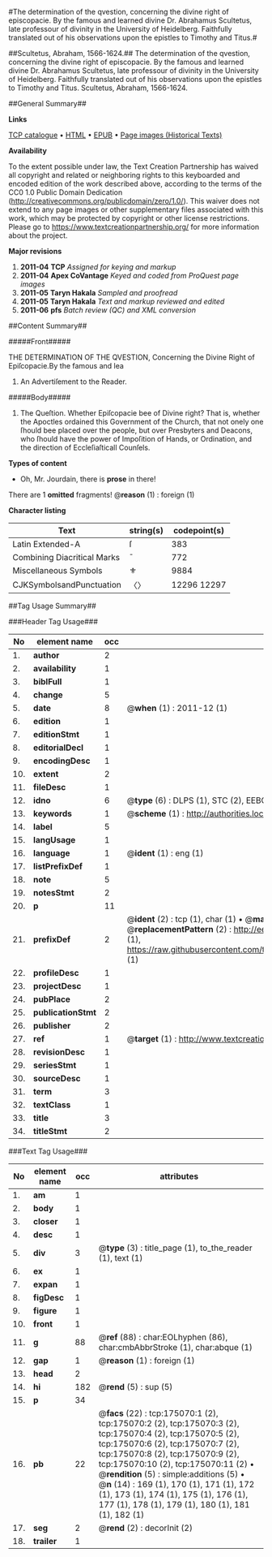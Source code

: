 #The determination of the qvestion, concerning the divine right of episcopacie. By the famous and learned divine Dr. Abrahamus Scultetus, late professour of divinity in the University of Heidelberg. Faithfully translated out of his observations upon the epistles to Timothy and Titus.#

##Scultetus, Abraham, 1566-1624.##
The determination of the qvestion, concerning the divine right of episcopacie. By the famous and learned divine Dr. Abrahamus Scultetus, late professour of divinity in the University of Heidelberg. Faithfully translated out of his observations upon the epistles to Timothy and Titus.
Scultetus, Abraham, 1566-1624.

##General Summary##

**Links**

[TCP catalogue](http://www.ota.ox.ac.uk/tcp/)  • 
[HTML](http://tei.it.ox.ac.uk/tcp/Texts-HTML/free/B05/B05757.html)  • 
[EPUB](http://tei.it.ox.ac.uk/tcp/Texts-EPUB/free/B05/B05757.epub) • 
[Page images (Historical Texts)](https://historicaltexts.jisc.ac.uk/eebo-51784666e)

**Availability**

To the extent possible under law, the Text Creation Partnership has waived all copyright and related or neighboring rights to this keyboarded and encoded edition of the work described above, according to the terms of the CC0 1.0 Public Domain Dedication (http://creativecommons.org/publicdomain/zero/1.0/). This waiver does not extend to any page images or other supplementary files associated with this work, which may be protected by copyright or other license restrictions. Please go to https://www.textcreationpartnership.org/ for more information about the project.

**Major revisions**

1. __2011-04__ __TCP__ *Assigned for keying and markup*
1. __2011-04__ __Apex CoVantage__ *Keyed and coded from ProQuest page images*
1. __2011-05__ __Taryn Hakala__ *Sampled and proofread*
1. __2011-05__ __Taryn Hakala__ *Text and markup reviewed and edited*
1. __2011-06__ __pfs__ *Batch review (QC) and XML conversion*

##Content Summary##

#####Front#####

THE DETERMINATION OF THE QVESTION, Concerning the Divine Right of Epiſcopacie.By the famous and lea
1. An Advertiſement to the Reader.

#####Body#####

1. The Queſtion. Whether Epiſcopacie bee of Divine right? That is, whether the Apoctles ordained this Government of the Church, that not onely one ſhould bee placed over the people, but over Presbyters and Deacons, who ſhould have the power of Impoſition of Hands, or Ordination, and the direction of Eccleſiaſticall Counſels.

**Types of content**

  * Oh, Mr. Jourdain, there is **prose** in there!

There are 1 **omitted** fragments! 
 @__reason__ (1) : foreign (1)

**Character listing**


|Text|string(s)|codepoint(s)|
|---|---|---|
|Latin Extended-A|ſ|383|
|Combining             Diacritical Marks|̄|772|
|Miscellaneous Symbols|⚜|9884|
|CJKSymbolsandPunctuation|〈〉|12296 12297|

##Tag Usage Summary##

###Header Tag Usage###

|No|element name|occ|attributes|
|---|---|---|---|
|1.|__author__|2||
|2.|__availability__|1||
|3.|__biblFull__|1||
|4.|__change__|5||
|5.|__date__|8| @__when__ (1) : 2011-12 (1)|
|6.|__edition__|1||
|7.|__editionStmt__|1||
|8.|__editorialDecl__|1||
|9.|__encodingDesc__|1||
|10.|__extent__|2||
|11.|__fileDesc__|1||
|12.|__idno__|6| @__type__ (6) : DLPS (1), STC (2), EEBO-CITATION (1), OCLC (1), VID (1)|
|13.|__keywords__|1| @__scheme__ (1) : http://authorities.loc.gov/ (1)|
|14.|__label__|5||
|15.|__langUsage__|1||
|16.|__language__|1| @__ident__ (1) : eng (1)|
|17.|__listPrefixDef__|1||
|18.|__note__|5||
|19.|__notesStmt__|2||
|20.|__p__|11||
|21.|__prefixDef__|2| @__ident__ (2) : tcp (1), char (1)  •  @__matchPattern__ (2) : ([0-9\-]+):([0-9IVX]+) (1), (.+) (1)  •  @__replacementPattern__ (2) : http://eebo.chadwyck.com/downloadtiff?vid=$1&page=$2 (1), https://raw.githubusercontent.com/textcreationpartnership/Texts/master/tcpchars.xml#$1 (1)|
|22.|__profileDesc__|1||
|23.|__projectDesc__|1||
|24.|__pubPlace__|2||
|25.|__publicationStmt__|2||
|26.|__publisher__|2||
|27.|__ref__|1| @__target__ (1) : http://www.textcreationpartnership.org/docs/. (1)|
|28.|__revisionDesc__|1||
|29.|__seriesStmt__|1||
|30.|__sourceDesc__|1||
|31.|__term__|3||
|32.|__textClass__|1||
|33.|__title__|3||
|34.|__titleStmt__|2||


###Text Tag Usage###

|No|element name|occ|attributes|
|---|---|---|---|
|1.|__am__|1||
|2.|__body__|1||
|3.|__closer__|1||
|4.|__desc__|1||
|5.|__div__|3| @__type__ (3) : title_page (1), to_the_reader (1), text (1)|
|6.|__ex__|1||
|7.|__expan__|1||
|8.|__figDesc__|1||
|9.|__figure__|1||
|10.|__front__|1||
|11.|__g__|88| @__ref__ (88) : char:EOLhyphen (86), char:cmbAbbrStroke (1), char:abque (1)|
|12.|__gap__|1| @__reason__ (1) : foreign (1)|
|13.|__head__|2||
|14.|__hi__|182| @__rend__ (5) : sup (5)|
|15.|__p__|34||
|16.|__pb__|22| @__facs__ (22) : tcp:175070:1 (2), tcp:175070:2 (2), tcp:175070:3 (2), tcp:175070:4 (2), tcp:175070:5 (2), tcp:175070:6 (2), tcp:175070:7 (2), tcp:175070:8 (2), tcp:175070:9 (2), tcp:175070:10 (2), tcp:175070:11 (2)  •  @__rendition__ (5) : simple:additions (5)  •  @__n__ (14) : 169 (1), 170 (1), 171 (1), 172 (1), 173 (1), 174 (1), 175 (1), 176 (1), 177 (1), 178 (1), 179 (1), 180 (1), 181 (1), 182 (1)|
|17.|__seg__|2| @__rend__ (2) : decorInit (2)|
|18.|__trailer__|1||
